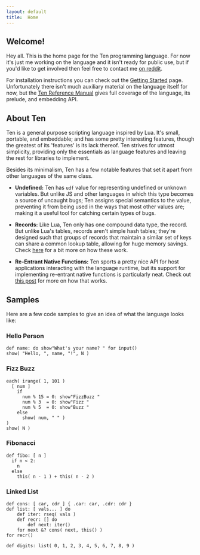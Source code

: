 ```yaml
---
layout: default
title:  Home
---
```

## Welcome!
Hey all.  This is the home page for the Ten programming language.  For
now it's just me working on the language and it isn't ready for public use,
but if you'd like to get involved then feel free to contact me
[on reddit](https://www.reddit.com/user/raystubbs).

For installation instructions you can check out the [Getting Started](getting-started) page.
Unfortunately there isn't much auxiliary material on the language itself
for now, but the [Ten Reference Manual](https://github.com/ten-lang/libten/tree/master/docs/manual)
gives full coverage of the language, its prelude, and embedding API.

## About Ten
Ten is a general purpose scripting language inspired by Lua. It's
small, portable, and embeddable; and has some pretty interesting
features, though the greatest of its 'features' is its lack thereof.
Ten strives for utmost simplicity, providing only the essentials as
language features and leaving the rest for libraries to implement.

Besides its minimalism, Ten has a few notable features that set
it apart from other languages of the same class.

- **Undefined:** Ten has `udf` value for representing undefined
  or unknown variables.  But unlike JS and other languages in
  which this type becomes a source of uncaught bugs; Ten assigns
  special semantics to the value, preventing it from being used
  in the ways that most other values are; making it a useful tool
  for catching certain types of bugs.

- **Records:** Like Lua, Ten only has one compound data type, the
  record.  But unlike Lua's tables, records aren't simple hash
  tables; they're designed such that groups of records that maintain
  a similar set of keys can share a common lookup table, allowing
  for huge memory savings.  Check
  [here](2019/05/26/Records.html)
  for a bit more on how these work.

- **Re-Entrant Native Functions:** Ten sports a pretty nice API for
  host applications interacting with the language runtime, but its
  support for implementing re-entrant native functions is particularly
  neat.  Check out
  [this post](2019/05/26/Re-Entry.html)
  for more on how that works.

## Samples
Here are a few code samples to give an idea of what the language
looks like:

### Hello Person
    def name: do show"What's your name? " for input()
    show( "Hello, ", name, "!", N )

### Fizz Buzz
    each( irange( 1, 101 )
      [ num ]
        if
          num % 15 = 0: show"FizzBuzz "
          num % 3  = 0: show"Fizz "
          num % 5  = 0: show"Buzz "
        else
          show( num, " " )
    )
    show( N )

### Fibonacci
    def fibo: [ n ]
      if n < 2:
        n
      else
        this( n - 1 ) + this( n - 2 )

### Linked List
    def cons: [ car, cdr ] { .car: car, .cdr: cdr }
    def list: [ vals... ] do
        def iter: rseq( vals )
        def recr: [] do
            def next: iter()
        for next &? cons( next, this() )
    for recr()

    def digits: list( 0, 1, 2, 3, 4, 5, 6, 7, 8, 9 )
